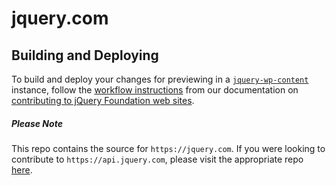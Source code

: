 # jquery.com

## Building and Deploying

To build and deploy your changes for previewing in a [`jquery-wp-content`](https://github.com/jquery/jquery-wp-content) instance, follow the [workflow instructions](https://contribute.jquery.org/web-sites/#workflow) from our documentation on [contributing to jQuery Foundation web sites](https://contribute.jquery.org/web-sites/).

##### Please Note
This repo contains the source for ```https://jquery.com```. If you were looking to contribute to ```https://api.jquery.com```, please visit the appropriate repo [here](https://github.com/jquery/api.jquery.com).

